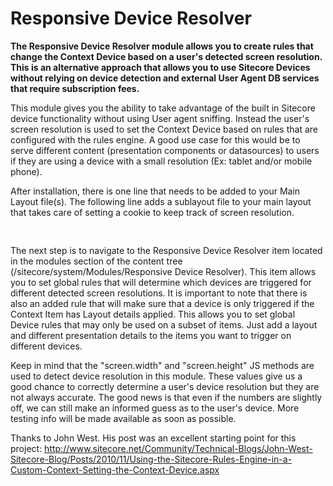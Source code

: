 Responsive Device Resolver
======================

<b>The Responsive Device Resolver module allows you to create rules that change the Context Device based on a user's detected screen resolution. This is an alternative approach that allows you to use Sitecore Devices without relying on device detection and external User Agent DB services that require subscription fees.</b>

This module gives you the ability to take advantage of the built in Sitecore device functionality without using User agent sniffing. Instead the user's screen resolution is used to set the Context Device based on rules that are configured with the rules engine. A good use case for this would be to serve different content (presentation components or datasources) to users if they are using a device with a small resolution (Ex: tablet and/or mobile phone).

After installation, there is one line that needs to be added to your Main Layout file(s). The following line adds a sublayout file to your main layout that takes care of setting a cookie to keep track of screen resolution.

<pre>
<sc:sublayout runat="server" path="/layouts/Responsive Device Resolver/Responsive Device Resolver.ascx" id="RDRsublayout" />
</pre>

The next step is to navigate to the Responsive Device Resolver item located in the modules section of the content tree (/sitecore/system/Modules/Responsive Device Resolver). This item allows you to set global rules that will determine which devices are triggered for different detected screen resolutions. It is important to note that there is also an added rule that will make sure that a device is only triggered if the Context Item has Layout details applied. This allows you to set global Device rules that may only be used on a subset of items. Just add a layout and different presentation details to the items you want to trigger on different devices.

Keep in mind that the "screen.width" and "screen.height" JS methods are used to detect device resolution in this module. These values give us a good chance to correctly determine a user's device resolution but they are not always accurate. The good news is that even if the numbers are slightly off, we can still make an informed guess as to the user's device. More testing info will be made available as soon as possible.

Thanks to John West. His post was an excellent starting point for this project: http://www.sitecore.net/Community/Technical-Blogs/John-West-Sitecore-Blog/Posts/2010/11/Using-the-Sitecore-Rules-Engine-in-a-Custom-Context-Setting-the-Context-Device.aspx